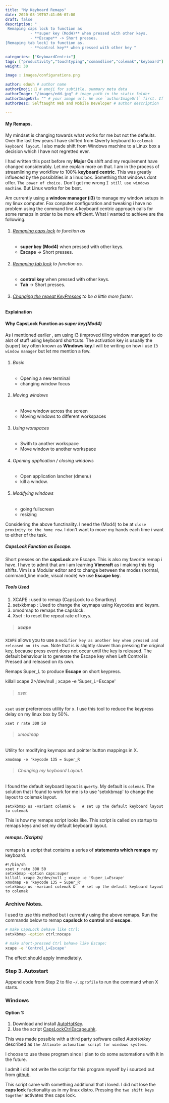 ```yaml
---
title: "My Keyboard Remaps"
date: 2020-03-19T07:41:06-07:00
draft: false
description: "
 Remaping caps lock to function as
           - **super key (Mod4)** when pressed with other keys.
           - **Escape** -> Short presses.
[Remaping tab lock] to function as.
           - **control key** when pressed with other key "

categories: ["KeyboardCentric"]
tags: ["productivity","touchtyping","comandline","colemak","keyboard"]
weight: 30

image : images/configurations.png

author: eduuh # author name
authorEmoji: 🤖 # emoji for subtitle, summary meta data
authorImage: "/images/edd.jpg" # image path in the static folder
authorImageUrl: "" # your image url. We use `authorImageUrl` first. If not set, we use `authorImage`.
authorDesc: Selftaught Web and Mobile Developer # author description

---
```

#### My Remaps.

My mindset is changing towards what works for me but not the defaults. Over the last few years I have shifted from Qwerty keyboard to `colemak keyboard layout`. I also made shift from Windows machine to a Linux box a decision which I have not regretted ever.

I had written this post before my **Major Os** shift and my requirement have changed considerably. Let me explain more on that. I am in the process of streamlining my workflow to 100% **keyboard centric**. This was greatly influeced by the possiblities in a linux box. Something that windows dont offer. `The power of choice.` Don't get me wrong `I still use windows machine`. But Linux works for be best.

Am currently using a **window manager (i3)** to manage my window setups in my linux computer. Fox conputer configuration and tweaking i have no problem using the command line.A keyboard centric approach calls for some remaps in order to be more efficient. What i wanted to achieve are the following.

1. ###### [Remaping caps lock]() to function as
   - **super key (Mod4)** when pressed with other keys.
   - **Escape** -> Short presses.
2. ###### [Remaping tab lock]() to function as.
   - **control key** when pressed with other keys.
   - **Tab** -> Short presses.
3. ###### [Changing the repeat KeyPresses]() to be a little more faster.

#### Explaination

#### Why CapsLock Function as *super key(Mod4)*

As i mentioned earlier , am using i3 (improved tiling window manager) to do alot of stuff using keyboard shortcuts. The activation key is usually the (super) key often known as **Windows key**.I will be writing on how i use `I3 window manager` but let me mention a few.

1. ###### Basic
   - Opening a new terminal
   - changing window focus
2. ###### Moving windows
    - Move window across the screen
    - Moving windows to different workspaces
3. ###### Using worspaces
    - Swith to another workspace
    - Move window to another workspace
4. ###### Opening application / closing windows
    - Open application lancher (dmenu)
    - kill a window.
5. ###### Modifying windows
   - going fullscreen
   - resizing

Considering the above functinality. I need the (Mod4) to be at `close proximity to the home row`. I don't want to move my hands each time i want to either of the task.

##### CapsLock Function as **Escape**.

Short presses on the **capsLock** are Escape. This is also my favorite remap i have. I have to admit that am i am learning **Vimcraft** as i making this big shifts. Vim is a Modular editor and to change between the modes (normal, command_line mode, visual mode) we use **Escape key**.

##### Tools Used

1. XCAPE : used to remap (CapsLock to a Smartkey)
2. setxkbmap : Used to change the keymaps using Keycodes and keysm.
3. xmodmap to remaps the capslock.
4. Xset : to reset the repeat rate of keys.

> ##### xcape

`XCAPE` allows you to use a `modifier key as another key when pressed and released on its own`. Note that is is slightly slower than pressing the original key, because press event does not occur until the key is released. The default behaviour is to generate the Escape key when Left Control is Pressed and released on its own.

Remaps Super_L to produce **Escape** on short keypress.

killall xcape 2>/dev/null ; xcape -e 'Super_L=Escape'

> ###### xset

`xset` user preferences utility for x. I use this tool to reduce the keypress delay on my linux box by 50%.

`xset r rate 300 50`

> ###### xmodmap

Utility for modifying keymaps and pointer button mappings in X.

`xmodmap -e 'keycode 135 = Super_R`

> ###### Changing my keyboard Layout.

I found the default keyboard layout is `qwerty`. My default is `colemak`. The solution that i found to work for me is to use 'setxkbmap' to change the layout to colemak layout.

`setxkbmap us -variant colemak &   # set up the default keyboard layout to colemak`

This is how my remaps script looks like. This script is called on startup to remaps keys and set my default keyboard layout.

##### remaps. (Scripts)

remaps is  a script that contains a series of **statements which remaps** my keyboard.

```
#!/bin/sh
xset r rate 300 50
setxkbmap -option caps:super
killall xcape 2>/dev/null ; xcape -e 'Super_L=Escape'
xmodmap -e 'keycode 135 = Super_R'
setxkbmap us -variant colemak &   # set up the default keyboard layout to colemak
```


### Archive Notes.
I used to use this method but i currently using the above remaps.
Run the commands below to remap **capslock** to **control** and **escape**.

```bash
# make CapsLock behave like Ctrl:
setxkbmap -option ctrl:nocaps

# make short-pressed Ctrl behave like Escape:
xcape -e 'Control_L=Escape'
```
The effect should apply immediately.

### Step 3. Autostart

Append code from Step 2 to file `~/.xprofile` to run the command when X starts.


### Windows

#### Option 1:

1. Download and install [AutoHotKey](https://autohotkey.com/).
2. Use the script [CapsLockCtrlEscape.ahk](https://github.com/eduuh/ahk-caps-ctrl-esc).

This was made possible with a third party software called *AutoHotkey* described as `the Altimate automation script for
windows systems`.

I choose to use these program since i plan to do some automations with it in the future.

I admit i did not write the script for this program myself by i sourced out from [github](https://github.com/eduuh/ahk-caps-ctrl-esc).

This script came with something additional that i loved. I did not lose the **caps lock** fuctionality as in my linux distro. Pressing the `two
shift keys together` activates thes caps lock.
